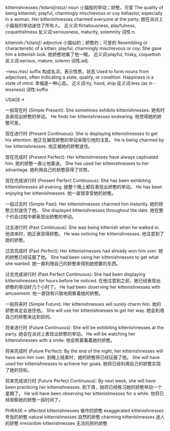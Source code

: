 kittenishnesses:/ˈkɪtənɪʃnɪsɪz/
noun
小猫般的举动；娇憨，可爱
The quality of being kittenish; playful, charmingly mischievous or coy behavior, especially in a woman.
Her kittenishnesses charmed everyone at the party. 她在派对上小猫般的举动迷住了所有人。
近义词:flirtatiousness, playfulness, coquettishness
反义词:seriousness, maturity, solemnity
词性:n.


kittenish:/ˈkɪtənɪʃ/
adjective
小猫似的；娇憨的；可爱的
Resembling or characteristic of a kitten; playful, charmingly mischievous or coy.
She gave him a kittenish look. 她娇憨地看了他一眼。
近义词:playful, frisky, coquettish
反义词:serious, mature, solemn
词性:adj.


-ness:/nɪs/
suffix
构成名词，表示性质，状态
Used to form nouns from adjectives, often indicating a state, quality, or condition.
Happiness is a state of mind. 幸福是一种心态。
近义词:ity, hood, ship
反义词:less (as in -lessness)
词性:suffix


USAGE->

一般现在时 (Simple Present):
She sometimes exhibits kittenishnesses. 她有时会表现出娇憨的举动。
He finds her kittenishnesses endearing. 他觉得她的娇憨可爱。


现在进行时 (Present Continuous):
She is displaying kittenishnesses to get his attention. 她正在展现娇憨的举动来吸引他的注意。
He is being charmed by her kittenishnesses. 他正被她的娇憨迷住。


现在完成时 (Present Perfect):
Her kittenishnesses have always captivated him. 她的娇憨一直让他着迷。
She has used her kittenishnesses to her advantage. 她利用自己的娇憨获得了优势。


现在完成进行时 (Present Perfect Continuous):
She has been exhibiting kittenishnesses all evening. 她整个晚上都在表现出娇憨的举动。
He has been enjoying her kittenishnesses. 他一直很享受她的娇憨。


一般过去时 (Simple Past):
Her kittenishnesses charmed him instantly. 她的娇憨立刻迷住了他。
She displayed kittenishnesses throughout the date.  她在整个约会过程中都表现出娇憨的举动。


过去进行时 (Past Continuous):
She was being kittenish when he walked in. 他进来时，她正表现得娇憨。
He was noticing her kittenishnesses. 他注意到了她的娇憨。


过去完成时 (Past Perfect):
Her kittenishnesses had already won him over. 她的娇憨已经征服了他。
She had been using her kittenishnesses to get what she wanted. 她一直利用自己的娇憨来得到她想要的东西。


过去完成进行时 (Past Perfect Continuous):
She had been displaying kittenishnesses for hours before he noticed. 在他注意到之前，她已经表现出娇憨的举动好几个小时了。
He had been observing her kittenishnesses with amusement. 他一直饶有兴致地观察着她的娇憨。


一般将来时 (Simple Future):
Her kittenishnesses will surely charm him. 她的娇憨肯定会迷住他。
She will use her kittenishnesses to get her way. 她会利用自己的娇憨来达到目的。


将来进行时 (Future Continuous):
She will be exhibiting kittenishnesses at the party.  她会在派对上表现出娇憨的举动。
He will be watching her kittenishnesses with a smile. 他会笑着看着她的娇憨。


将来完成时 (Future Perfect):
By the end of the night, her kittenishnesses will have won him over.  到晚上结束时，她的娇憨将已经征服了他。
She will have used her kittenishnesses to achieve her goals. 她将已经利用自己的娇憨实现了她的目标。


将来完成进行时 (Future Perfect Continuous):
By next week, she will have been practicing her kittenishnesses. 到下周，她将已经练习她的娇憨举动一个星期了。
He will have been observing her kittenishnesses for a while.  他将已经观察她的娇憨一段时间了。




PHRASE->
affected kittenishnesses  做作的娇憨
exaggerated kittenishnesses 夸张的娇憨
natural kittenishnesses  自然的娇憨
charming kittenishnesses  迷人的娇憨
irresistible kittenishnesses  无法抗拒的娇憨
